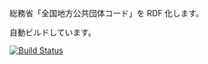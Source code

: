 総務省「全国地方公共団体コード」を RDF 化します。

自動ビルドしています。

[![Build Status](https://travis-ci.org/hkwi/denshijiti.svg?branch=master)](https://travis-ci.org/hkwi/denshijiti)


